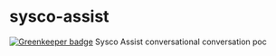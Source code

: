 # sysco-assist

[![Greenkeeper badge](https://badges.greenkeeper.io/nicholas-b-carter/sysco-assist.svg)](https://greenkeeper.io/)
Sysco Assist conversational conversation poc
